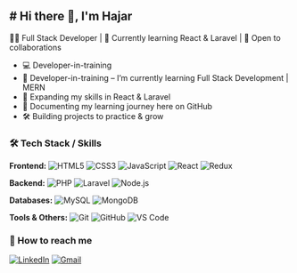 ## # Hi there 👋, I'm Hajar
👩‍💻 Full Stack Developer | 🌱 Currently learning React & Laravel | 🚀 Open to collaborations  

- 💻 Developer-in-training    
- 🌱 Developer-in-training – I’m currently learning Full Stack Development | MERN  
- 🎯 Expanding my skills in React & Laravel  
- 📝 Documenting my learning journey here on GitHub  
- 🛠️ Building projects to practice & grow  


### 🛠️ Tech Stack / Skills

**Frontend:**
![HTML5](https://img.shields.io/badge/HTML5-ffb6c1?style=for-the-badge\&logo=html5\&logoColor=white)
![CSS3](https://img.shields.io/badge/CSS3-fcd5ce?style=for-the-badge\&logo=css3\&logoColor=white)
![JavaScript](https://img.shields.io/badge/JavaScript-fff0ba?style=for-the-badge\&logo=javascript\&logoColor=black)
![React](https://img.shields.io/badge/React-bfd7ff?style=for-the-badge\&logo=react\&logoColor=61DAFB)
![Redux](https://img.shields.io/badge/Redux-e9c7ff?style=for-the-badge\&logo=redux\&logoColor=white)

**Backend:**
![PHP](https://img.shields.io/badge/PHP-d8b4ff?style=for-the-badge\&logo=php\&logoColor=4F5B93)
![Laravel](https://img.shields.io/badge/Laravel-ffb6c1?style=for-the-badge\&logo=laravel\&logoColor=white)
![Node.js](https://img.shields.io/badge/Node.js-c1f0f6?style=for-the-badge\&logo=node.js\&logoColor=white)

**Databases:**
![MySQL](https://img.shields.io/badge/MySQL-fff0ba?style=for-the-badge\&logo=mysql\&logoColor=4479A1)
![MongoDB](https://img.shields.io/badge/MongoDB-bfd7ff?style=for-the-badge\&logo=mongodb\&logoColor=4EA94B)

**Tools & Others:**
![Git](https://img.shields.io/badge/Git-ffe0e6?style=for-the-badge\&logo=git\&logoColor=F05032)
![GitHub](https://img.shields.io/badge/GitHub-e9c7ff?style=for-the-badge\&logo=github\&logoColor=181717)
![VS Code](https://img.shields.io/badge/VS%20Code-c1f0f6?style=for-the-badge\&logo=visual-studio-code\&logoColor=0078D4)



### 🌸 How to reach me

[![LinkedIn](https://img.shields.io/badge/LinkedIn-0077B5?style=for-the-badge\&logo=linkedin\&logoColor=white)](https://www.linkedin.com/in/hajar-sosso-0a73a529b/)
[![Gmail](https://img.shields.io/badge/Gmail-D14836?style=for-the-badge\&logo=gmail\&logoColor=white)](mailto:sossohajar@gmail.com)




